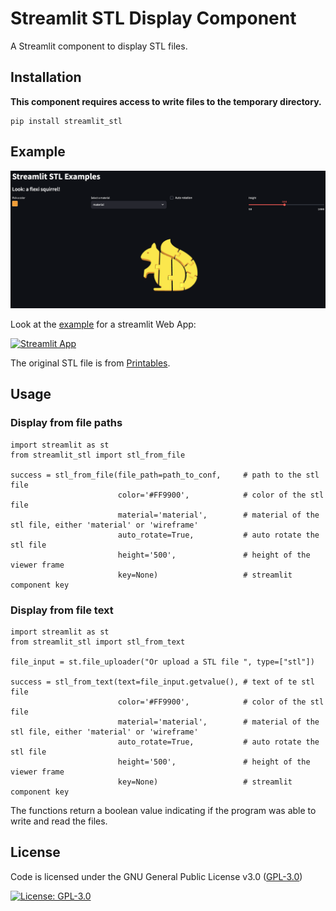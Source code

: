 # Streamlit STL Display Component

A Streamlit component to display STL files.

## Installation

**This component requires access to write files to the temporary directory.**

```
pip install streamlit_stl
```

## Example

![Alt Text](https://github.com/Lucandia/streamlit_stl/blob/main/example.png?raw=true)

Look at the [example](https://st-stl.streamlit.app/) for a streamlit Web App:

[![Streamlit App](https://static.streamlit.io/badges/streamlit_badge_black_white.svg)](https://st-stl.streamlit.app/)

The original STL file is from [Printables](https://www.printables.com/it/model/505713-flexifier-flexi-3d-models-generator-print-in-place).

## Usage

### Display from file paths

```
import streamlit as st
from streamlit_stl import stl_from_file

success = stl_from_file(file_path=path_to_conf,     # path to the stl file
                        color='#FF9900',            # color of the stl file
                        material='material',        # material of the stl file, either 'material' or 'wireframe'
                        auto_rotate=True,           # auto rotate the stl file
                        height='500',               # height of the viewer frame
                        key=None)                   # streamlit component key
```

### Display from file text

```
import streamlit as st
from streamlit_stl import stl_from_text

file_input = st.file_uploader("Or upload a STL file ", type=["stl"])

success = stl_from_text(text=file_input.getvalue(), # text of te stl file
                        color='#FF9900',            # color of the stl file
                        material='material',        # material of the stl file, either 'material' or 'wireframe'
                        auto_rotate=True,           # auto rotate the stl file
                        height='500',               # height of the viewer frame
                        key=None)                   # streamlit component key
```

The functions return a boolean value indicating if the program was able to write and read the files.

## License

Code is licensed under the GNU General Public License v3.0 ([GPL-3.0](https://www.gnu.org/licenses/gpl-3.0.en.html))

[![License: GPL-3.0](https://img.shields.io/badge/License-GPL%20v3-lightgrey.svg)](https://www.gnu.org/licenses/gpl-3.0.en.html)
